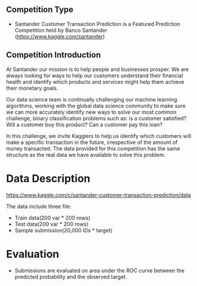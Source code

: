 ## Competition Type
* Santander Customer Transaction Prediction is a Featured Prediction Competition held by Banco Santander (https://www.kaggle.com/santander)

## Competition Introduction 
At Santander our mission is to help people and businesses prosper. We are always looking for ways to help our customers understand their financial health and identify which products and services might help them achieve their monetary goals.

Our data science team is continually challenging our machine learning algorithms, working with the global data science community to make sure we can more accurately identify new ways to solve our most common challenge, binary classification problems such as: is a customer satisfied? Will a customer buy this product? Can a customer pay this loan?

In this challenge, we invite Kagglers to help us identify which customers will make a specific transaction in the future, irrespective of the amount of money transacted. The data provided for this competition has the same structure as the real data we have available to solve this problem.

# Data Description 
https://www.kaggle.com/c/santander-customer-transaction-prediction/data

The data include three file: 
- Train data(200 var * 200 rows) 
- Test data(200 var * 200 rows)
- Sample submission(20,000 IDs * target) 

# Evaluation 
* Submissions are evaluated on area under the ROC curve between the predicted probability and the observed target.
